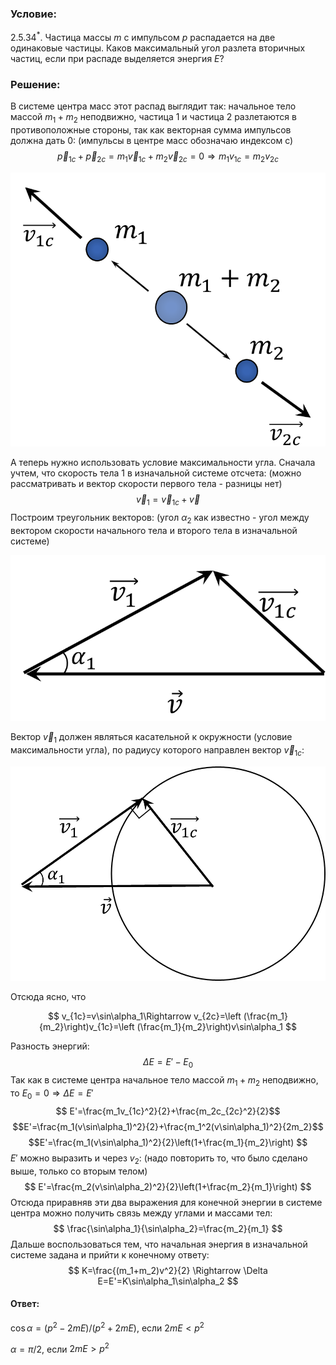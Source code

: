 ###  Условие: 

$2.5.34^*.$ Частица массы $m$ с импульсом $p$ распадается на две одинаковые частицы. Каков максимальный угол разлета вторичных частиц, если при распаде выделяется энергия $E$? 

###  Решение: 

В системе центра масс этот распад выглядит так: начальное тело массой $m_1+m_2$ неподвижно, частица 1 и частица 2 разлетаются в противоположные стороны, так как векторная сумма импульсов должна дать 0: (импульсы в центре масс обозначаю индексом с) $$ \vec p_{1c}+\vec p_{2c}=m_1\vec v_{1c}+m_2\vec v_{2c}=0\Rightarrow m_1v_{1c}=m_2v_{2c} $$ 

![|767x667, 42%](../../img/2.5.34/draw1.png)

А теперь нужно использовать условие максимальности угла. Сначала учтем, что скорость тела 1 в изначальной системе отсчета: (можно рассматривать и вектор скорости первого тела - разницы нет) $$ \vec v_1=\vec v_{1c}+\vec v $$ Построим треугольник векторов: (угол $\alpha_2$ как известно - угол между вектором скорости начального тела и второго тела в изначальной системе) 

![|721x380, 42%](../../img/2.5.34/draw2.png) 

Вектор $\vec v_1$ должен являться касательной к окружности (условие максимальности угла), по радиусу которого направлен вектор $\vec v_{1c}$: 

![|1005x685, 42%](../../img/2.5.34/draw3.png) 

Отсюда ясно, что 

$$ v_{1c}=v\sin\alpha_1\Rightarrow v_{2c}=\left (\frac{m_1}{m_2}\right)v_{1c}=\left (\frac{m_1}{m_2}\right)v\sin\alpha_1 $$ 

Разность энергий: $$ \Delta E=E'-E_0 $$ Так как в системе центра начальное тело массой $m_1+m_2$ неподвижно, то $E_0=0\Rightarrow\Delta E=E'$ $$ E'=\frac{m_1v_{1c}^2}{2}+\frac{m_2c_{2c}^2}{2}$$ $$E'=\frac{m_1(v\sin\alpha_1)^2}{2}+\frac{m_1^2(v\sin\alpha_1)^2}{2m_2}$$ $$E'=\frac{m_1(v\sin\alpha_1)^2}{2}\left(1+\frac{m_1}{m_2}\right) $$ $E'$ можно выразить и через $v_2$: (надо повторить то, что было сделано выше, только со вторым телом) $$ E'=\frac{m_2(v\sin\alpha_2)^2}{2}\left(1+\frac{m_2}{m_1}\right) $$ Отсюда приравняв эти два выражения для конечной энергии в системе центра можно получить связь между углами и массами тел: $$ \frac{\sin\alpha_1}{\sin\alpha_2}=\frac{m_2}{m_1} $$ Дальше воспользоваться тем, что начальная энергия в изначальной системе задана и прийти к конечному ответу: $$ K=\frac{(m_1+m_2)v^2}{2} \Rightarrow \Delta E=E'=K\sin\alpha_1\sin\alpha_2 $$ 

####  Ответ: 

$\cos\alpha =(p^2-2mE)/(p^2+2mE)$, если $2mE< p^2$ 

$\alpha =\pi /2,$ если $2mE>p^2$

  

